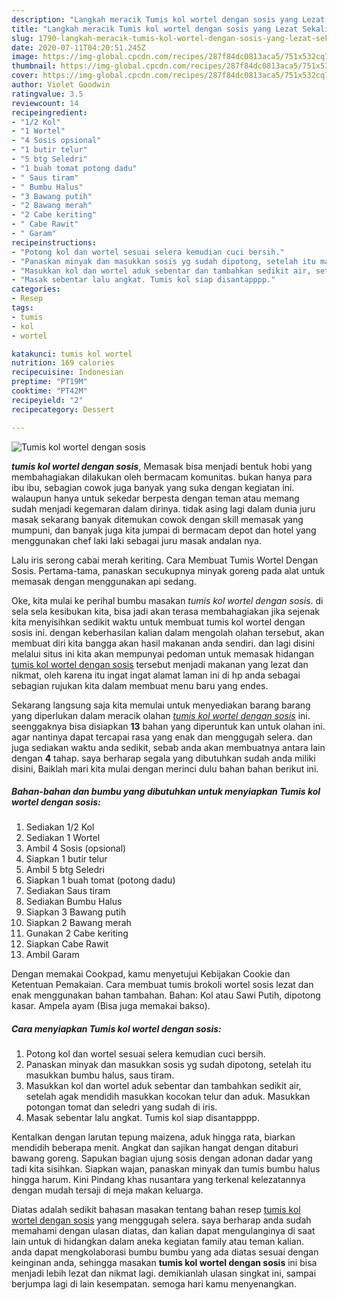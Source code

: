 ```yaml
---
description: "Langkah meracik Tumis kol wortel dengan sosis yang Lezat Sekali"
title: "Langkah meracik Tumis kol wortel dengan sosis yang Lezat Sekali"
slug: 1790-langkah-meracik-tumis-kol-wortel-dengan-sosis-yang-lezat-sekali
date: 2020-07-11T04:20:51.245Z
image: https://img-global.cpcdn.com/recipes/287f84dc0813aca5/751x532cq70/tumis-kol-wortel-dengan-sosis-foto-resep-utama.jpg
thumbnail: https://img-global.cpcdn.com/recipes/287f84dc0813aca5/751x532cq70/tumis-kol-wortel-dengan-sosis-foto-resep-utama.jpg
cover: https://img-global.cpcdn.com/recipes/287f84dc0813aca5/751x532cq70/tumis-kol-wortel-dengan-sosis-foto-resep-utama.jpg
author: Violet Goodwin
ratingvalue: 3.5
reviewcount: 14
recipeingredient:
- "1/2 Kol"
- "1 Wortel"
- "4 Sosis opsional"
- "1 butir telur"
- "5 btg Seledri"
- "1 buah tomat potong dadu"
- " Saus tiram"
- " Bumbu Halus"
- "3 Bawang putih"
- "2 Bawang merah"
- "2 Cabe keriting"
- " Cabe Rawit"
- " Garam"
recipeinstructions:
- "Potong kol dan wortel sesuai selera kemudian cuci bersih."
- "Panaskan minyak dan masukkan sosis yg sudah dipotong, setelah itu masukkan bumbu halus, saus tiram."
- "Masukkan kol dan wortel aduk sebentar dan tambahkan sedikit air, setelah agak mendidih masukkan kocokan telur dan aduk. Masukkan potongan tomat dan seledri yang sudah di iris."
- "Masak sebentar lalu angkat. Tumis kol siap disantapppp."
categories:
- Resep
tags:
- tumis
- kol
- wortel

katakunci: tumis kol wortel 
nutrition: 169 calories
recipecuisine: Indonesian
preptime: "PT19M"
cooktime: "PT42M"
recipeyield: "2"
recipecategory: Dessert

---
```



![Tumis kol wortel dengan sosis](https://img-global.cpcdn.com/recipes/287f84dc0813aca5/751x532cq70/tumis-kol-wortel-dengan-sosis-foto-resep-utama.jpg)

<b><i>tumis kol wortel dengan sosis</i></b>, Memasak bisa menjadi bentuk hobi yang membahagiakan dilakukan oleh bermacam komunitas. bukan hanya para ibu ibu, sebagian cowok juga banyak yang suka dengan kegiatan ini. walaupun hanya untuk sekedar berpesta dengan teman atau memang sudah menjadi kegemaran dalam dirinya. tidak asing lagi dalam dunia juru masak sekarang banyak ditemukan cowok dengan skill memasak yang mumpuni, dan banyak juga kita jumpai di bermacam depot dan hotel yang menggunakan chef laki laki sebagai juru masak andalan nya.

Lalu iris serong cabai merah keriting. Cara Membuat Tumis Wortel Dengan Sosis. Pertama-tama, panaskan secukupnya minyak goreng pada alat untuk memasak dengan menggunakan api sedang.

Oke, kita mulai ke perihal bumbu masakan <i>tumis kol wortel dengan sosis</i>. di sela sela kesibukan kita, bisa jadi akan terasa membahagiakan jika sejenak kita menyisihkan sedikit waktu untuk membuat tumis kol wortel dengan sosis ini. dengan keberhasilan kalian dalam mengolah olahan tersebut, akan membuat diri kita bangga akan hasil makanan anda sendiri. dan lagi disini melalui situs ini kita akan mempunyai pedoman untuk memasak hidangan <u>tumis kol wortel dengan sosis</u> tersebut menjadi makanan yang lezat dan nikmat, oleh karena itu ingat ingat alamat laman ini di hp anda sebagai sebagian rujukan kita dalam membuat menu baru yang endes.


Sekarang langsung saja kita memulai untuk menyediakan barang barang yang diperlukan dalam meracik olahan <u><i>tumis kol wortel dengan sosis</i></u> ini. seenggaknya bisa disiapkan <b>13</b> bahan yang diperuntuk kan untuk olahan ini. agar nantinya dapat tercapai rasa yang enak dan menggugah selera. dan juga sediakan waktu anda sedikit, sebab anda akan membuatnya antara lain dengan <b>4</b> tahap. saya berharap segala yang dibutuhkan sudah anda miliki disini, Baiklah mari kita mulai dengan merinci dulu bahan bahan berikut ini.

<!--inarticleads1-->

##### Bahan-bahan dan bumbu yang dibutuhkan untuk menyiapkan Tumis kol wortel dengan sosis:

1. Sediakan 1/2 Kol
1. Sediakan 1 Wortel
1. Ambil 4 Sosis (opsional)
1. Siapkan 1 butir telur
1. Ambil 5 btg Seledri
1. Siapkan 1 buah tomat (potong dadu)
1. Sediakan  Saus tiram
1. Sediakan  Bumbu Halus
1. Siapkan 3 Bawang putih
1. Siapkan 2 Bawang merah
1. Gunakan 2 Cabe keriting
1. Siapkan  Cabe Rawit
1. Ambil  Garam


Dengan memakai Cookpad, kamu menyetujui Kebijakan Cookie dan Ketentuan Pemakaian. Cara membuat tumis brokoli wortel sosis lezat dan enak menggunakan bahan tambahan. Bahan: Kol atau Sawi Putih, dipotong kasar. Ampela ayam (Bisa juga memakai bakso). 

<!--inarticleads2-->

##### Cara menyiapkan Tumis kol wortel dengan sosis:

1. Potong kol dan wortel sesuai selera kemudian cuci bersih.
1. Panaskan minyak dan masukkan sosis yg sudah dipotong, setelah itu masukkan bumbu halus, saus tiram.
1. Masukkan kol dan wortel aduk sebentar dan tambahkan sedikit air, setelah agak mendidih masukkan kocokan telur dan aduk. Masukkan potongan tomat dan seledri yang sudah di iris.
1. Masak sebentar lalu angkat. Tumis kol siap disantapppp.


Kentalkan dengan larutan tepung maizena, aduk hingga rata, biarkan mendidih beberapa menit. Angkat dan sajikan hangat dengan ditaburi bawang goreng. Sapukan bagian ujung sosis dengan adonan dadar yang tadi kita sisihkan. Siapkan wajan, panaskan minyak dan tumis bumbu halus hingga harum. Kini Pindang khas nusantara yang terkenal kelezatannya dengan mudah tersaji di meja makan keluarga. 

Diatas adalah sedikit bahasan masakan tentang bahan resep <u>tumis kol wortel dengan sosis</u> yang menggugah selera. saya berharap anda sudah memahami dengan ulasan diatas, dan kalian dapat mengulanginya di saat lain untuk di hidangkan dalam aneka kegiatan family atau teman kalian. anda dapat mengkolaborasi bumbu bumbu yang ada diatas sesuai dengan keinginan anda, sehingga masakan <b>tumis kol wortel dengan sosis</b> ini bisa menjadi lebih lezat dan nikmat lagi. demikianlah ulasan singkat ini, sampai berjumpa lagi di lain kesempatan. semoga hari kamu menyenangkan.

